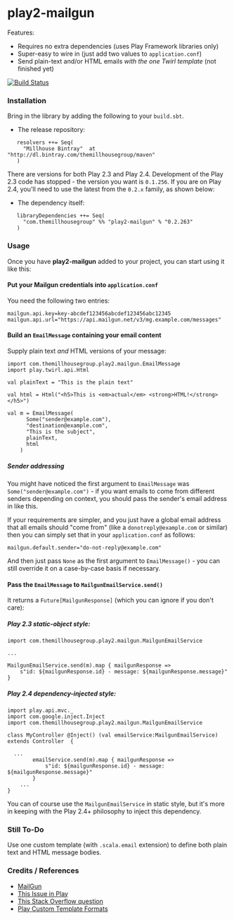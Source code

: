 play2-mailgun
============================

Features:

  - Requires no extra dependencies (uses Play Framework libraries only)
  - Super-easy to wire in (just add two values to `application.conf`)
  - Send plain-text and/or HTML emails _with the one Twirl template_ (not finished yet)

[![Build Status](https://travis-ci.org/themillhousegroup/play2-mailgun.svg?branch=master)](https://travis-ci.org/themillhousegroup/play2-mailgun)



### Installation

Bring in the library by adding the following to your ```build.sbt```. 


  - The release repository: 

```
   resolvers ++= Seq(
     "Millhouse Bintray"  at "http://dl.bintray.com/themillhousegroup/maven"
   )
```
There are versions for both Play 2.3 and Play 2.4. Development of the Play 2.3 code has stopped - the version you want is `0.1.256`.
If you are on Play 2.4, you'll need to use the latest from the `0.2.x` family, as shown below:

  - The dependency itself: 

```
   libraryDependencies ++= Seq(
     "com.themillhousegroup" %% "play2-mailgun" % "0.2.263"
   )

```

### Usage

Once you have __play2-mailgun__ added to your project, you can start using it like this:

#### Put your Mailgun credentials into `application.conf`
You need the following two entries:

```
mailgun.api.key=key-abcdef123456abcdef123456abc12345
mailgun.api.url="https://api.mailgun.net/v3/mg.example.com/messages"
```

#### Build an `EmailMessage` containing your email content
Supply plain text _and_ HTML versions of your message:

```
import com.themillhousegroup.play2.mailgun.EmailMessage
import play.twirl.api.Html

val plainText = "This is the plain text"

val html = Html("<h5>This is <em>actual</em> <strong>HTML!</strong></h5>")

val m = EmailMessage(
      Some("sender@example.com"),
      "destination@example.com",
      "This is the subject",
      plainText,
      html
    )
```

##### Sender addressing
You might have noticed the first argument to `EmailMessage` was `Some("sender@example.com")` - 
if you want emails to come from different senders depending on context, you should pass the sender's
email address in like this.

If your requirements are simpler, and you just have a global email address that all emails should "come from"
(like a `donotreply@example.com` or similar) then you can simply set that in your `application.conf` as follows:

```
mailgun.default.sender="do-not-reply@example.com"
```

And then just pass `None` as the first argument to `EmailMessage()` - you can still override it on a case-by-case basis if necessary.


#### Pass the `EmailMessage` to `MailgunEmailService.send()`
It returns a `Future[MailgunResponse]` (which you can ignore if you don't care):

##### Play 2.3 static-object style:

```
import com.themillhousegroup.play2.mailgun.MailgunEmailService

...

MailgunEmailService.send(m).map { mailgunResponse =>
	s"id: ${mailgunResponse.id} - message: ${mailgunResponse.message}"
}
```

##### Play 2.4 dependency-injected style:

```
import play.api.mvc._
import com.google.inject.Inject
import com.themillhousegroup.play2.mailgun.MailgunEmailService

class MyController @Inject() (val emailService:MailgunEmailService) extends Controller  {

  ...
		emailService.send(m).map { mailgunResponse =>
			s"id: ${mailgunResponse.id} - message: ${mailgunResponse.message}"
		}
	...
}
```

You can of course use the `MailgunEmailService` in static style, but it's more in keeping with the Play
2.4+ philosophy to inject this dependency.

### Still To-Do
Use one custom template (with `.scala.email` extension) to define both plain text and HTML message bodies.

### Credits / References
- [MailGun](http://www.mailgun.com/) 
- [This Issue in Play](https://github.com/playframework/playframework/issues/902)
- [This Stack Overflow question](http://stackoverflow.com/questions/10890362/play-2-0-how-to-post-multipartformdata-using-ws-url-or-ws-wsrequest)
- [Play Custom Template Formats](https://www.playframework.com/documentation/2.3.x/ScalaCustomTemplateFormat)
